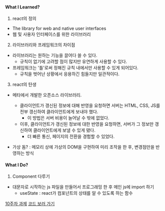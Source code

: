 #### What I Learned?

1. react의 정의
- The library for web and native user interfaces
- 웹 및 사용자 인터페이스를 위한 라이브러리

2. 라이브러리와 프레임워크의 차이점
- 라이브러리는 원하는 기능을 끌어다 쓸 수 있다.
    - 규칙이 없기에 고려할 점이 많지만 유연하게 사용할 수 있다.
- 프레임워크는 '틀'로써 정해진 규칙 내에서만 사용할 수 있게 되어있다.
    - 규칙을 벗어난 상황에서 응용하긴 힘들지만 일관적이다.

3. react의 탄생
- 메타에서 개발한 오픈소스 라이브러리.
    - 클라이언트가 갱신된 정보에 대해 반영을 요청하면 서버는 HTML, CSS, JS를 전부 갱신하여 클라이언트에게 보내야 했다.
        - 이 방법은 서버 비용이 늘어날 수 밖에 없었다.
    - 이후, 클라이언트가 갱신된 정보에 대한 반영을 요청하면, 서버가 그 정보만 갱신하여 클라이언트에게 보낼 수 있게 됐다.
        - 더 빠른 통신, 페이지의 전환을 경험할 수 있었다.

- 가상 돔? : 메모리 상에 가상의 DOM을 구현하여 미리 조작을 한 후, 변경점만을 반영하는 방식

#### What I Do?

1. Component 다루기
- 대문자로 시작하는 js 파일을 만들어서 프로그래밍 한 후 메인 js에 import 하기
    - useState : react가 컴포넌트의 상태를 알 수 있도록 하는 함수


[10주차 과제](https://week10-d57h.vercel.app/)
[코드 보러 가기](https://github.com/daenykevin/week10)